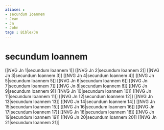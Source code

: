 ```yaml
---
aliases : 
- secundum Ioannem
- Jean
- Jn
- John
tags : Bible/Jn
---
```


# secundum Ioannem

[[NVG Jn 1|secundum Ioannem 1]]
[[NVG Jn 2|secundum Ioannem 2]]
[[NVG Jn 3|secundum Ioannem 3]]
[[NVG Jn 4|secundum Ioannem 4]]
[[NVG Jn 5|secundum Ioannem 5]]
[[NVG Jn 6|secundum Ioannem 6]]
[[NVG Jn 7|secundum Ioannem 7]]
[[NVG Jn 8|secundum Ioannem 8]]
[[NVG Jn 9|secundum Ioannem 9]]
[[NVG Jn 10|secundum Ioannem 10]]
[[NVG Jn 11|secundum Ioannem 11]]
[[NVG Jn 12|secundum Ioannem 12]]
[[NVG Jn 13|secundum Ioannem 13]]
[[NVG Jn 14|secundum Ioannem 14]]
[[NVG Jn 15|secundum Ioannem 15]]
[[NVG Jn 16|secundum Ioannem 16]]
[[NVG Jn 17|secundum Ioannem 17]]
[[NVG Jn 18|secundum Ioannem 18]]
[[NVG Jn 19|secundum Ioannem 19]]
[[NVG Jn 20|secundum Ioannem 20]]
[[NVG Jn 21|secundum Ioannem 21]]
